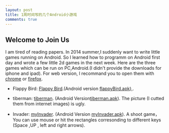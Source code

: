 ```yaml
---
layout: post
title: 1周时间写的几个Android小游戏
comments: true
---
```



## Welcome to Join Us

 I am tired of reading papers. In 2014 summer,I suddenly want to write little games running on Android. So I learned how to programm on Android first day and wrote a few little 2d games in the next week. Here are the three games which can be run on PC,Android.(I didn't provide the downloads for iphone and ipad). For web version, I recommand you to open them with [chrome](https://www.google.com/chrome/) or [firefox](https://www.mozilla.org/en-US/firefox/new/). 
<!--more-->
  
* Flappy Bird: [Flappy Bird](http://hwdong.com/games/flappyBird).(Android version [flappyBird.apk](http://hwdong.com/games/flappyBird.apk)),. 

* tiberman: [tiberman](http://hwdong.com/games/tiberman/). (Android Version[tiberman.apk](http://hwdong.com/games/tiberman.apk)). The picture (I cutted them from internet images) is ugly. 

* Invader: [myInvader](http://hwdong.com/games/myInvader/). (Android Version [myInvader.apk](http://hwdong.com/games/myInvader.apk)). A shoot game，You can use mouse or hit the rectangles corresonding to different keys (Space ,UP , left and right arrows).